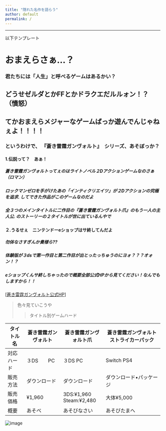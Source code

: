 ```yaml
---
title: "隠れた名作を語らう"
author: default
permalink: /
---
```







---

以下テンプレート

# おまえらさぁ…？
### 君たちには「人生」と呼べるゲームはあるかい？
## どうせゼルダとかFFとかドラクエだルルォン！？（憤怒）
## てかおまえら**メジャーなゲームばっか遊んでんじゃねぇよ！！！！**
### というわけで、 **『蒼き雷霆ガンヴォルト』**　シリーズ、あそぼっか？

#### 1.伝説って？　あぁ！

##### 蒼き雷霆ガンヴォルトってぇのはライトノベル２Dアクションゲームなのさぁ（ロマン）
##### ロックマンゼロを手がけたあの「インティクリエイツ」が２Dアクションの究極を追求. してできた作品がこのゲームなのだよ
##### 全３つのメインタイトルに二作目の『蒼き雷霆ガンヴォルト爪』のもう一人の主人公. のストーリーの２タイトルが世に出ているんやで

#### ２.うるせぇ　ニンテンドーeショップはサ終してんだよ

##### 勿体なさすぎんか貴様ら??
##### 体験版が３dsで第一作目と第二作目が出とったっちゅうのにヨォ？？？オォン！？
##### eショップくんサ終しちゃったので概要全部公式HPから見てください！なんでもしますから！！　　
[[蒼き雷霆ガンヴォルト公式HP](http://gunvolt.com/)]


> 色々見ていこうや
>> タイトル別ゲームハード


| タイトル名 | 蒼き雷霆ガンヴォルト  | 蒼き雷霆ガンヴォルト爪  | 蒼き雷霆ガンヴォルトストライカーパック |
|------|-----|-----|-----|
|対応ハード|３DS　　PC|３DS PC|Switch PS4|
|販売方法|ダウンロード|ダウンロード|ダウンロード•パッケージ|
|販売価格|¥1,960|3DS:¥1,960 Steam:¥2,480|大体¥5,000|
|概要|あそべ|あそびなさい|あそびたまへ|

![image](/GHPages_WebSite/assets/images/logo-150.png)
